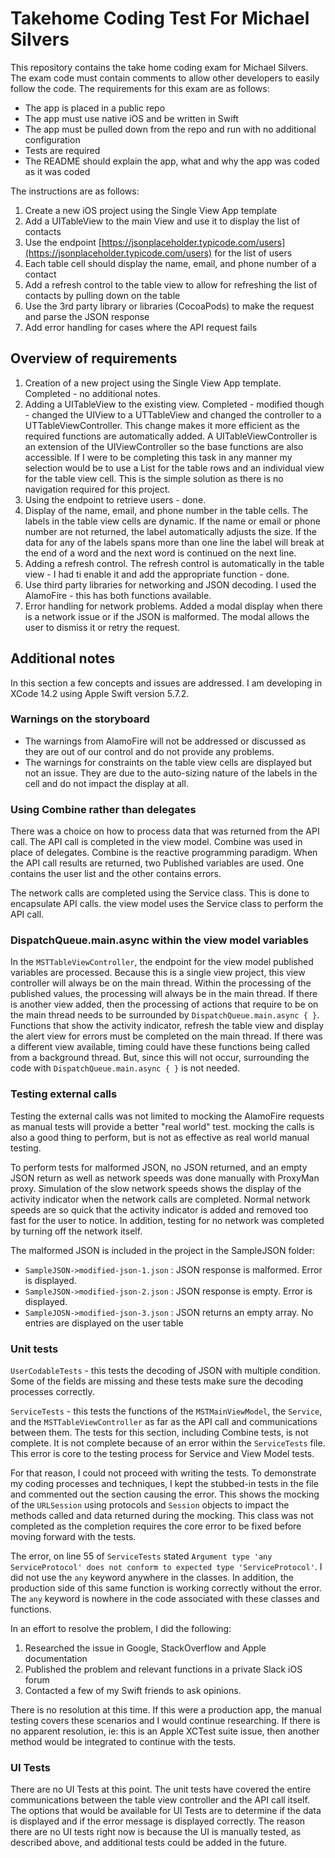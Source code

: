 # Takehome Coding Test For Michael Silvers
This repository contains the take home coding exam for Michael Silvers.  The exam code must contain comments to allow other developers to easily follow the code.  The requirements for this exam are as follows:
* The app is placed in a public repo
* The app must use native iOS and be written in Swift
* The app must be pulled down from the repo and run with no additional configuration
* Tests are required
* The README should explain the app, what and why the app was coded as it was coded

The instructions are as follows:
1. Create a new iOS project using the Single View App template
2. Add a UITableView to the main View and use it to display the list of contacts
3. Use the endpoint [https://jsonplaceholder.typicode.com/users](https://jsonplaceholder.typicode.com/users) for the list of users
4. Each table cell should display the name, email, and phone number of a contact
5. Add a refresh control to the table view to allow for refreshing the list of contacts by pulling down on the table
6. Use the 3rd party library or libraries (CocoaPods) to make the request and parse the JSON response
7. Add error handling for cases where the API request fails

## Overview of requirements

1. Creation of a new project using the Single View App template.  Completed - no additional notes.
2. Adding a UITableView to the existing view.  Completed - modified though - changed the UIView to a UTTableView and changed the controller to a UTTableViewController.  This change makes it more efficient as the required functions are automatically added.  A UITableViewController is an extension of the UIViewController so the base functions are also accessible. If I were to be completing this task in any manner my selection would be to use a List for the table rows and an individual view for the table view cell.  This is the simple solution as there is no navigation required for this project.
3. Using the endpoint to retrieve users - done.
4. Display of the name, email, and phone number in the table cells.  The labels in the table view cells are dynamic.  If the name or email or phone number are not returned, the label automatically adjusts the size.  If the data for any of the labels spans more than one line the label will break at the end of a word and the next word is continued on the next line.  
5. Adding a refresh control.  The refresh control is automatically in the table view - I had ti enable it and add the appropriate function - done.
6. Use third party libraries for networking and JSON decoding.  I used the AlamoFire - this has both functions available.
7. Error handling for network problems.  Added a modal display when there is a network issue or if the JSON is malformed.  The modal allows the user to dismiss it or retry the request.

## Additional notes
In this section a few concepts and issues are addressed.  I am developing in XCode 14.2 using Apple Swift version 5.7.2.

### Warnings on the storyboard
* The warnings from AlamoFire will not be addressed or discussed as they are out of our control and do not provide any problems.
* The warnings for constraints on the table view cells are displayed but not an issue.  They are due to the auto-sizing nature of the labels in the cell and do not impact the display at all.

### Using Combine rather than delegates
There was a choice on how to process data that was returned from the API call.  The API call is completed in the view model.  Combine was used in place of delegates.  Combine is the reactive programming paradigm.  When the API call results are returned, two Published variables are used.  One contains the user list and the other contains errors.

The network calls are completed using the Service class.  This is done to encapsulate API calls.  the view model uses the Service class to perform the API call.

### DispatchQueue.main.async within the view model variables
In the `MSTTableViewController`, the endpoint for the view model published variables are processed.  Because this is a single view project, this view controller will always be on the main thread.  Within the processing of the published values, the processing will always be in the main thread.  If there is another view added, then the processing of actions that require to be on the main thread needs to be surrounded by `DispatchQueue.main.async { }`.  Functions that show the activity indicator, refresh the table view and display the alert view for errors must be completed on the main thread.  If there was a different view available, timing could have these functions being called from a background thread.  But, since this will not occur, surrounding the code with `DispatchQueue.main.async { }` is not needed.

### Testing external calls
Testing the external calls was not limited to mocking the AlamoFire requests as manual tests will provide a better "real world" test.  mocking the calls is also a good thing to perform, but is not as effective as real world manual testing.

To perform tests for malformed JSON, no JSON returned, and an empty JSON return as well as network speeds was done manually with ProxyMan proxy.  Simulation of the slow network speeds shows the display of the activity indicator when the network calls are completed.  Normal network speeds are so quick that the activity indicator is added and removed too fast for the user to notice.  In addition, testing for no network was completed by turning off the network itself.

The malformed JSON is included in the project in the SampleJSON folder:
* `SampleJSON->modified-json-1.json` : JSON response is malformed.  Error is displayed.
* `SampleJSON->modified-json-2.json` : JSON response is empty.  Error is displayed.
* `SampleJOSN->modified-json-3.json` : JSON returns an empty array.  No entries are displayed on the user table

### Unit tests
`UserCodableTests` - this tests the decoding of JSON with multiple condition.  Some of the fields are missing and these tests make sure the decoding processes correctly.

`ServiceTests` - this tests the functions of the `MSTMainViewModel`, the `Service`, and the `MSTTableViewController` as far as the API call and communications between them.  The tests for this section, including Combine tests, is not complete.  It is not complete because of an error within the `ServiceTests` file.  This error is core to the testing process for Service and View Model tests.  

For that reason, I could not proceed with writing the tests.  To demonstrate my coding processes and techniques, I kept the stubbed-in tests in the file and commented out the section causing the error.  This shows the mocking of the `URLSession` using protocols and `Session` objects to impact the methods called and data returned during the mocking.  This class was not completed as the completion requires the core error to be fixed before moving forward with the tests.

The error, on line 55 of `ServiceTests` stated `Argument type 'any ServiceProtocol' does not conform to expected type 'ServiceProtocol'`.  I did not use the `any` keyword anywhere in the classes.  In addition, the production side of this same function is working correctly without the error.  The `any` keyword is nowhere in the code associated with these classes and functions.  

In an effort to resolve the problem, I did the following:
1. Researched the issue in Google, StackOverflow and Apple documentation
2. Published the problem and relevant functions in a private Slack iOS forum
3. Contacted a few of my Swift friends to ask opinions.

There is no resolution at this time.  If this were a production app, the manual testing covers these scenarios and I would continue researching.  If there is no apparent resolution, ie: this is an Apple XCTest suite issue, then another method would be integrated to continue with the tests.

### UI Tests
There are no UI Tests at this point.  The unit tests have covered the entire communications between the table view controller and the API call itself.  The options that would be available for UI Tests are to determine if the data is displayed and if the error message is displayed correctly.  The reason there are no UI tests right now is because the UI is manually tested, as described above, and additional tests could be added in the future.
